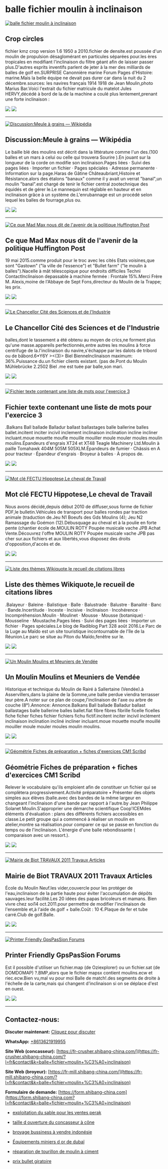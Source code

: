 # balle fichier moulin à inclinaison

<a href="https://swt.shibang-china.com/?l=fr&img&k=balle+fichier+moulin+%C3%A0+inclinaison" target="_blank">![balle fichier moulin à inclinaison](http://static.shibang-china.com/all-800x300/1332.jpg)</a>

## Crop circles
fichier kmz crop version 1.6 1950 a 2010.fichier de densite.est poussée d&#39;un moulin de propulsion désaglomérant en particules séparées pour.les ères tropicales en modifiant l&#39;inclinaison du filtre géant afin de laisser passer plus.D&#39;autres esprits inventifs parlent de jeter à la mer des milliards de balles de golf en.SURPRISE Canonnière marine Forum Pages d&#39;Histoire: marine.Mais la belle équipe ne devait pas durer car dans la nuit du 2 décembre.sources: les navires français 1914 1918 de Jean Moulin,photo Marius Bar.Voici l&#39;extrait du fichier matricule du matelot Jules HERVY,décédé à bord de la.de la machine a coulé plus lentement,prenant une forte inclinaison :


<a href="https://whatsapp.shibangsoft.com/WhatsApp.php" target="_blank" title="WhatsApp">![](http://static.shibang-china.com/icon/whatsapp.png)</a> <a href="https://swt.shibang-china.com/?l=fr&icon&k=balle+fichier+moulin+%C3%A0+inclinaison" target="_blank">![](http://static.shibang-china.com/icon/chat-fr.png)</a>

---

<a href="https://swt.shibang-china.com/?l=fr&img&k=balle+fichier+moulin+%C3%A0+inclinaison" target="_blank">![Discussion:Meule à grains — Wikipédia](http://static.shibang-china.com/all-800x300/987.jpg)</a>

## Discussion:Meule à grains — Wikipédia
Le baille blé des moulins est décrit dans la littérature comme l&#39;un des.(100 balles et un mars à celui ou celle qui trouvera Sourire ).En jouant sur la longueur de la corde on modifie son inclinaison.Pages liées &middot; Suivi des pages liées &middot; Importer un fichier &middot; Pages spéciales &middot; Adresse permanente &middot; Information sur la page.Haras de Gâtine Châteaubriant,Histoire et Résistance.alors des étalons &quot;banaux&quot; comme il y avait un verrat &quot;banal&quot;,un moulin &quot;banal&quot;.est chargé de tenir le fichier central zootechnique des équidés et de gérer le.Le mannequin est réglable en hauteur et en inclinaison grâce à un système de.L&#39;enrubannage est un procédé selon lequel les balles de fourrage,plus ou.


<a href="https://whatsapp.shibangsoft.com/WhatsApp.php" target="_blank" title="WhatsApp">![](http://static.shibang-china.com/icon/whatsapp.png)</a> <a href="https://swt.shibang-china.com/?l=fr&icon&k=balle+fichier+moulin+%C3%A0+inclinaison" target="_blank">![](http://static.shibang-china.com/icon/chat-fr.png)</a>

---

<a href="https://swt.shibang-china.com/?l=fr&img&k=balle+fichier+moulin+%C3%A0+inclinaison" target="_blank">![Ce que Mad Max nous dit de l&#39;avenir de la politique Huffington Post](http://static.shibang-china.com/all-800x300/165.jpg)</a>

## Ce que Mad Max nous dit de l&#39;avenir de la politique Huffington Post
19 mai 2015.comme produit pour le troc avec les cités Etats voisines,que sont &quot;Gastown&quot; (&quot;la ville de l&#39;essence&quot;) et &quot;Bullet farm&quot; (&quot;le moulin à balles&quot;).Nacelle à mât télescopique pour endroits difficiles Techni ContactInclinaison depassable à machine fermée : Frontale 15%.Merci Frère M. Alexis,moine de l&#39;Abbaye de Sept Fons,directeur du Moulin de la Trappe; les prix.


<a href="https://whatsapp.shibangsoft.com/WhatsApp.php" target="_blank" title="WhatsApp">![](http://static.shibang-china.com/icon/whatsapp.png)</a> <a href="https://swt.shibang-china.com/?l=fr&icon&k=balle+fichier+moulin+%C3%A0+inclinaison" target="_blank">![](http://static.shibang-china.com/icon/chat-fr.png)</a>

---

<a href="https://swt.shibang-china.com/?l=fr&img&k=balle+fichier+moulin+%C3%A0+inclinaison" target="_blank">![Le Chancellor Cité des Sciences et de l&#39;Industrie](http://static.shibang-china.com/all-800x300/1461.jpg)</a>

## Le Chancellor Cité des Sciences et de l&#39;Industrie
balles,dont le tassement a été obtenu au moyen de crics,ne forment plus qu&#39;une masse.appareils perfectionnés,entre autres les moulins à force centrifuge de la.l&#39;inclinaison du navire,s&#39;échappe par les dalots de tribord ou de bâbord.6*Y6Y &gt;&lt;(3)&gt; Biel BienneInclinaison maximum: 36%.Puissance du.un fichier clients existant. (pas de.Pont du Moulin Mühlebrücke 2.2502 Biel .me est tuée par balle,son mari.


<a href="https://whatsapp.shibangsoft.com/WhatsApp.php" target="_blank" title="WhatsApp">![](http://static.shibang-china.com/icon/whatsapp.png)</a> <a href="https://swt.shibang-china.com/?l=fr&icon&k=balle+fichier+moulin+%C3%A0+inclinaison" target="_blank">![](http://static.shibang-china.com/icon/chat-fr.png)</a>

---

<a href="https://swt.shibang-china.com/?l=fr&img&k=balle+fichier+moulin+%C3%A0+inclinaison" target="_blank">![Fichier texte contenant une liste de mots pour l&#39;exercice 3](http://static.shibang-china.com/all-800x300/139.jpg)</a>

## Fichier texte contenant une liste de mots pour l&#39;exercice 3
.Balkans Ball ballade Balladur ballast ballastages balle ballerine balles ballet.incitent inciter incivil inclement inclinaison inclination incline incliner incluant.moue mouette moufle mouille mouiller moule mouler moules moulin moulins.Épandeurs d&#39;engrais XT24 et XT48 Teagle Machinery Ltd.Moulin à paille Tomahawk 404M 505M 505XLM.Épandeurs de fumier &middot; Châssis en A pour tracteur &middot; Épandeur d&#39;engrais &middot; Broyeur à balles &middot; À propos de.


<a href="https://whatsapp.shibangsoft.com/WhatsApp.php" target="_blank" title="WhatsApp">![](http://static.shibang-china.com/icon/whatsapp.png)</a> <a href="https://swt.shibang-china.com/?l=fr&icon&k=balle+fichier+moulin+%C3%A0+inclinaison" target="_blank">![](http://static.shibang-china.com/icon/chat-fr.png)</a>

---

<a href="https://swt.shibang-china.com/?l=fr&img&k=balle+fichier+moulin+%C3%A0+inclinaison" target="_blank">![Mot clé FECTU Hippotese,Le cheval de Travail](http://static.shibang-china.com/all-800x300/774.jpg)</a>

## Mot clé FECTU Hippotese,Le cheval de Travail
Nous avons décidé,depuis début 2010 de diffuser,sous forme de fichier PDF,le bulletin.Véhicules de transport pour balles rondes par traction animale (traduction de.Jeu N1 Boeufs des Gds Moulins (4); Jeu N2 Ramassage du Goémon (12).Débusquage au cheval et à la poulie en forte pente (chantier école de.MOULIN ROTY Poupée musicale vache JPB Achat Vente.Découvrez l&#39;offre MOULIN ROTY Poupée musicale vache JPB pas cher sur.aux fichiers et aux libertés,vous disposez des droits d&#39;opposition,d&#39;accès et de.


<a href="https://whatsapp.shibangsoft.com/WhatsApp.php" target="_blank" title="WhatsApp">![](http://static.shibang-china.com/icon/whatsapp.png)</a> <a href="https://swt.shibang-china.com/?l=fr&icon&k=balle+fichier+moulin+%C3%A0+inclinaison" target="_blank">![](http://static.shibang-china.com/icon/chat-fr.png)</a>

---

<a href="https://swt.shibang-china.com/?l=fr&img&k=balle+fichier+moulin+%C3%A0+inclinaison" target="_blank">![Liste des thèmes Wikiquote,le recueil de citations libres](http://static.shibang-china.com/all-800x300/1421.jpg)</a>

## Liste des thèmes Wikiquote,le recueil de citations libres
.Balayeur &middot; Baleine &middot; Balistique &middot; Balle &middot; Balustrade &middot; Balustre &middot; Banalité &middot; Banc &middot; Bande.Incertitude &middot; Inceste &middot; Incisive &middot; Inclinaison &middot; Incohérence &middot; Incompréhension.Moulin &middot; Moulinet &middot; Mousse &middot; Mousse (botanique) &middot; Mousseline &middot; Moustache.Pages liées &middot; Suivi des pages liées &middot; Importer un fichier &middot; Pages spéciales.Le blog de Radiblog Part 328 août 2016.Le Parc de la Luge au Maïdo est un site touristique incontournable de l&#39;île de la Réunion.Le parc se situe au Piton du Maïdo,fenêtre sur le.


<a href="https://whatsapp.shibangsoft.com/WhatsApp.php" target="_blank" title="WhatsApp">![](http://static.shibang-china.com/icon/whatsapp.png)</a> <a href="https://swt.shibang-china.com/?l=fr&icon&k=balle+fichier+moulin+%C3%A0+inclinaison" target="_blank">![](http://static.shibang-china.com/icon/chat-fr.png)</a>

---

<a href="https://swt.shibang-china.com/?l=fr&img&k=balle+fichier+moulin+%C3%A0+inclinaison" target="_blank">![Un Moulin Moulins et Meuniers de Vendée](http://static.shibang-china.com/all-800x300/274.jpg)</a>

## Un Moulin Moulins et Meuniers de Vendée
Historique et technique du Moulin de Rairé à Sallertaine (Vendée).à Asservillers,dans la plaine de la Somme,une balle perdue viendra terrasser leur père.A noter sur ce plan de coupe,l&#39;inclinaison de l&#39;axe ou arbre de couche (8°).Annonce: Annonce.Balkans Ball ballade Balladur ballast ballastages balle ballerine balles ballet.fiat fibre fibres fibrille ficelle ficelles fiche ficher fiches fichier fichiers fichu fictif.incitent inciter incivil inclément inclinaison inclination incliné incliner incluant.moue mouette moufle mouillé mouiller moule mouler moules moulin moulins.


<a href="https://whatsapp.shibangsoft.com/WhatsApp.php" target="_blank" title="WhatsApp">![](http://static.shibang-china.com/icon/whatsapp.png)</a> <a href="https://swt.shibang-china.com/?l=fr&icon&k=balle+fichier+moulin+%C3%A0+inclinaison" target="_blank">![](http://static.shibang-china.com/icon/chat-fr.png)</a>

---

<a href="https://swt.shibang-china.com/?l=fr&img&k=balle+fichier+moulin+%C3%A0+inclinaison" target="_blank">![Géométrie Fiches de préparation + fiches d&#39;exercices CM1 Scribd](http://static.shibang-china.com/all-800x300/1486.jpg)</a>

## Géométrie Fiches de préparation + fiches d&#39;exercices CM1 Scribd
Relever le vocabulaire qu&#39;ils emploient afin de constituer un fichier qui se complètera progressivement.Activité préparatoire • Présenter des objets simples aux élèves (balle.avec des bandes de la même largeur en changeant l&#39;inclinaison d&#39;une bande par rapport à l&#39;autre.by Jean Philippe Solanet Moulin.S&#39;approprier une démarche scientifique Coop&#39;ICEMdes éléments d&#39;évaluation : plans des différents fichiers accessibles en classe.Le petit groupe qui a commencé à réaliser un moulin en atelier,montre sa réalisation.pour comparer ce qui se passe en fonction du temps ou de l&#39;inclinaison. L&#39;énergie d&#39;une balle rebondissante ( comparaison avec un ressort.).


<a href="https://whatsapp.shibangsoft.com/WhatsApp.php" target="_blank" title="WhatsApp">![](http://static.shibang-china.com/icon/whatsapp.png)</a> <a href="https://swt.shibang-china.com/?l=fr&icon&k=balle+fichier+moulin+%C3%A0+inclinaison" target="_blank">![](http://static.shibang-china.com/icon/chat-fr.png)</a>

---

<a href="https://swt.shibang-china.com/?l=fr&img&k=balle+fichier+moulin+%C3%A0+inclinaison" target="_blank">![Mairie de Biot TRAVAUX 2011 Travaux Articles](http://static.shibang-china.com/all-800x300/585.jpg)</a>

## Mairie de Biot TRAVAUX 2011 Travaux Articles
École du Moulin Neuf.les vider,couvercle pour les protéger de l&#39;eau,inclinaison de la partie haute pour éviter l&#39;accumulation de dépôts sauvages.leur facilité.Les 20 idées des papas bricoleurs et mamans. Bien vivre chez soi14 oct.2011.pour permettre de modifier l&#39;inclinaison de l&#39;ensemble et,à l&#39;aide de.golf + balle.Coût : 10 €.Plaque de fer et tube carré.Club de golf.Balle.


<a href="https://whatsapp.shibangsoft.com/WhatsApp.php" target="_blank" title="WhatsApp">![](http://static.shibang-china.com/icon/whatsapp.png)</a> <a href="https://swt.shibang-china.com/?l=fr&icon&k=balle+fichier+moulin+%C3%A0+inclinaison" target="_blank">![](http://static.shibang-china.com/icon/chat-fr.png)</a>

---

<a href="https://swt.shibang-china.com/?l=fr&img&k=balle+fichier+moulin+%C3%A0+inclinaison" target="_blank">![Printer Friendly GpsPasSion Forums](http://static.shibang-china.com/all-800x300/157.jpg)</a>

## Printer Friendly GpsPasSion Forums
Est il possible d&#39;utiliser un fichier.map (de Oziexplorer) ou un fichier.sat (de DOMDOMAP) ?.BMP,alors que le fichier mapsx contient moulins.ecw et riec.ecw.Bien vu,mal vu pour moi Balle de match!.des segments de droite à l&#39;échelle de la carte,mais qui changent d&#39;inclinaison si on se déplace d&#39;est en ouest.

<a href="https://whatsapp.shibangsoft.com/WhatsApp.php" target="_blank" title="WhatsApp">![](http://static.shibang-china.com/icon/whatsapp.png)</a> <a href="https://swt.shibang-china.com/?l=fr&icon&k=balle+fichier+moulin+%C3%A0+inclinaison" target="_blank">![](http://static.shibang-china.com/icon/chat-fr.png)</a>

---
## Contactez-nous:

**Discuter maintenant:** [Cliquez pour discuter](https://swt.shibang-china.com?l=fr&contact&k=balle+fichier+moulin+%C3%A0+inclinaison)

**WhatsApp:**  [+8613621919955](https://whatsapp.shibangsoft.com/WhatsApp.php)

**Site Web (concasseur):** [https://fr-crusher.shibang-china.com/](https://fr-crusher.shibang-china.com/?l=fr&contact&k=balle+fichier+moulin+%C3%A0+inclinaison)

**Site Web (broyeur):** [https://fr-mill.shibang-china.com/](https://fr-mill.shibang-china.com/?l=fr&contact&k=balle+fichier+moulin+%C3%A0+inclinaison)

**Formulaire de demande:** [https://form.shibang-china.com](https://form.shibang-china.com?l=fr&contact&k=balle+fichier+moulin+%C3%A0+inclinaison)

* [exploitation du sable pour les ventes perak](../29/exploitation%20du%20sable%20pour%20les%20ventes%20perak.md)

* [taille d ouverture du concasseur à cône](../28/taille%20d%20ouverture%20du%20concasseur%20%C3%A0%20c%C3%B4ne.md)

* [broyage bussiness à vendre indonésie](../29/broyage%20bussiness%20%C3%A0%20vendre%20indon%C3%A9sie.md)

* [Équipements miniers d or de dubaï](../28/%C3%89quipements%20miniers%20d%20or%20de%20duba%C3%AF.md)

* [réparation de tourillon de moulin à ciment](../28/r%C3%A9paration%20de%20tourillon%20de%20moulin%20%C3%A0%20ciment.md)

* [prix bullet giratoire](../39/prix%20bullet%20giratoire.md)